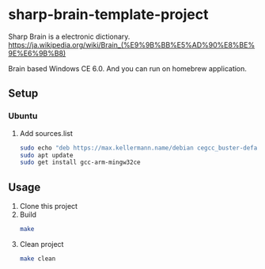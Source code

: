 # sharp-brain-template-project

Sharp Brain is a electronic dictionary.  
https://ja.wikipedia.org/wiki/Brain_(%E9%9B%BB%E5%AD%90%E8%BE%9E%E6%9B%B8)

Brain based Windows CE 6.0.
And you can run on homebrew application.

## Setup

### Ubuntu

1. Add sources.list
    ```bash
    sudo echo "deb https://max.kellermann.name/debian cegcc_buster-default main" > /etc/apt/sources.list
    sudo apt update
    sudo get install gcc-arm-mingw32ce
    ```

## Usage

1. Clone this project
2. Build
    ```bash
    make
    ```
3. Clean project
    ```bash
    make clean
    ```
